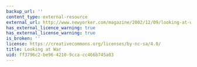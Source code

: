 ```yaml
---
backup_url: ''
content_type: external-resource
external_url: http://www.newyorker.com/magazine/2002/12/09/looking-at-war
has_external_licence_warning: true
has_external_license_warning: true
is_broken: ''
license: https://creativecommons.org/licenses/by-nc-sa/4.0/
title: Looking at War
uid: ff3796c2-be96-4210-9cca-cc466b745a03
---
```

